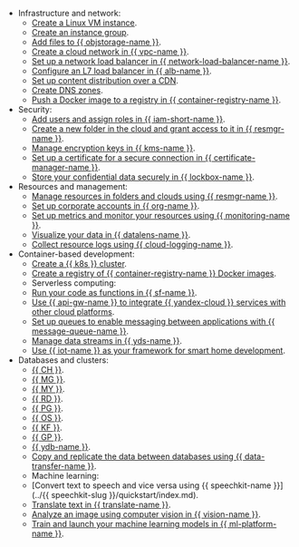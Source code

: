 * Infrastructure and network:
   * [Create a Linux VM instance](../compute/quickstart/quick-create-linux.md).
   * [Create an instance group](../compute/quickstart/ig.md).
   * [Add files to {{ objstorage-name }}](../storage/quickstart.md).
   * [Create a cloud network in {{ vpc-name }}](../vpc/quickstart.md).
   * [Set up a network load balancer in {{ network-load-balancer-name }}](../network-load-balancer/quickstart.md).
   * [Configure an L7 load balancer in {{ alb-name }}](../application-load-balancer/quickstart.md).
   * [Set up content distribution over a CDN](../cdn/quickstart.md).
   * [Create DNS zones](../dns/quickstart.md).
   * [Push a Docker image to a registry in {{ container-registry-name }}](../container-registry/quickstart/index.md).
* Security:
   * [Add users and assign roles in {{ iam-short-name }}](../iam/quickstart.md).
   * [Create a new folder in the cloud and grant access to it in {{ resmgr-name }}](../resource-manager/quickstart.md).
   * [Manage encryption keys in {{ kms-name }}](../kms/quickstart/index.md).
   * [Set up a certificate for a secure connection in {{ certificate-manager-name }}](../certificate-manager/quickstart/index.md).
   * [Store your confidential data securely in {{ lockbox-name }}](../lockbox/quickstart.md).
* Resources and management:
   * [Manage resources in folders and clouds using {{ resmgr-name }}](../resource-manager/quickstart.md).
   * [Set up corporate accounts in {{ org-name }}](../organization/quickstart.md).
   * [Set up metrics and monitor your resources using {{ monitoring-name }}](../monitoring/quickstart.md).
   * [Visualize your data in {{ datalens-name }}](../datalens/quickstart.md).
   * [Collect resource logs using {{ cloud-logging-name }}](../logging/quickstart.md).
* Container-based development:
   * [Create a {{ k8s }} cluster](../managed-kubernetes/quickstart.md).
   * [Create a registry of {{ container-registry-name }} Docker images](../container-registry/quickstart/index.md).
   * Serverless computing:
   * [Run your code as functions in {{ sf-name }}](../functions/quickstart/index.md).
   * [Use {{ api-gw-name }} to integrate {{ yandex-cloud }} services with other cloud platforms](../api-gateway/quickstart/index.md).
   * [Set up queues to enable messaging between applications with {{ message-queue-name }}](../message-queue/quickstart.md).
   * [Manage data streams in {{ yds-name }}](../data-streams/quickstart/index.md).
   * [Use {{ iot-name }} as your framework for smart home development](../iot-core/quickstart.md).
* Databases and clusters:
   * [{{ CH }}](../managed-clickhouse/quickstart.md).
   * [{{ MG }}](../managed-mongodb/quickstart.md).
   * [{{ MY }}](../managed-mysql/quickstart.md).
   * [{{ RD }}](../managed-redis/quickstart.md).
   * [{{ PG }}](../managed-postgresql/quickstart.md).
   * [{{ OS }}](../managed-opensearch/quickstart.md).
   * [{{ KF }}](../managed-kafka/quickstart.md).
   * [{{ GP }}](../managed-greenplum/quickstart.md).
   * [{{ ydb-name }}](../ydb/quickstart.md#create-db).
   * [Copy and replicate the data between databases using {{ data-transfer-name }}](../data-transfer/quickstart.md).
   * Machine learning:
   * [Convert text to speech and vice versa using {{ speechkit-name }}](../{{ speechkit-slug }}/quickstart/index.md).
   * [Translate text in {{ translate-name }}](../translate/quickstart.md).
   * [Analyze an image using computer vision in {{ vision-name }}](../vision/quickstart.md).
   * [Train and launch your machine learning models in {{ ml-platform-name }}](../datasphere/quickstart.md).
